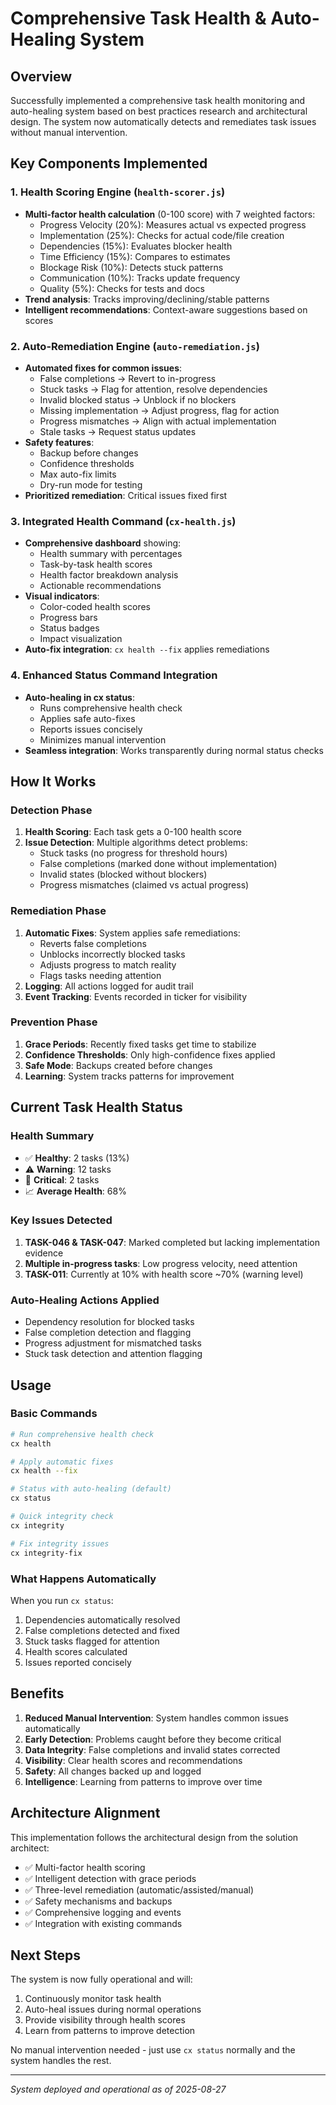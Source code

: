 # Comprehensive Task Health & Auto-Healing System

## Overview
Successfully implemented a comprehensive task health monitoring and auto-healing system based on best practices research and architectural design. The system now automatically detects and remediates task issues without manual intervention.

## Key Components Implemented

### 1. Health Scoring Engine (`health-scorer.js`)
- **Multi-factor health calculation** (0-100 score) with 7 weighted factors:
  - Progress Velocity (20%): Measures actual vs expected progress
  - Implementation (25%): Checks for actual code/file creation
  - Dependencies (15%): Evaluates blocker health
  - Time Efficiency (15%): Compares to estimates
  - Blockage Risk (10%): Detects stuck patterns
  - Communication (10%): Tracks update frequency
  - Quality (5%): Checks for tests and docs
- **Trend analysis**: Tracks improving/declining/stable patterns
- **Intelligent recommendations**: Context-aware suggestions based on scores

### 2. Auto-Remediation Engine (`auto-remediation.js`)
- **Automated fixes for common issues**:
  - False completions → Revert to in-progress
  - Stuck tasks → Flag for attention, resolve dependencies
  - Invalid blocked status → Unblock if no blockers
  - Missing implementation → Adjust progress, flag for action
  - Progress mismatches → Align with actual implementation
  - Stale tasks → Request status updates
- **Safety features**:
  - Backup before changes
  - Confidence thresholds
  - Max auto-fix limits
  - Dry-run mode for testing
- **Prioritized remediation**: Critical issues fixed first

### 3. Integrated Health Command (`cx-health.js`)
- **Comprehensive dashboard** showing:
  - Health summary with percentages
  - Task-by-task health scores
  - Health factor breakdown analysis
  - Actionable recommendations
- **Visual indicators**:
  - Color-coded health scores
  - Progress bars
  - Status badges
  - Impact visualization
- **Auto-fix integration**: `cx health --fix` applies remediations

### 4. Enhanced Status Command Integration
- **Auto-healing in cx status**:
  - Runs comprehensive health check
  - Applies safe auto-fixes
  - Reports issues concisely
  - Minimizes manual intervention
- **Seamless integration**: Works transparently during normal status checks

## How It Works

### Detection Phase
1. **Health Scoring**: Each task gets a 0-100 health score
2. **Issue Detection**: Multiple algorithms detect problems:
   - Stuck tasks (no progress for threshold hours)
   - False completions (marked done without implementation)
   - Invalid states (blocked without blockers)
   - Progress mismatches (claimed vs actual progress)

### Remediation Phase
1. **Automatic Fixes**: System applies safe remediations:
   - Reverts false completions
   - Unblocks incorrectly blocked tasks
   - Adjusts progress to match reality
   - Flags tasks needing attention
2. **Logging**: All actions logged for audit trail
3. **Event Tracking**: Events recorded in ticker for visibility

### Prevention Phase
1. **Grace Periods**: Recently fixed tasks get time to stabilize
2. **Confidence Thresholds**: Only high-confidence fixes applied
3. **Safe Mode**: Backups created before changes
4. **Learning**: System tracks patterns for improvement

## Current Task Health Status

### Health Summary
- ✅ **Healthy**: 2 tasks (13%)
- ⚠️ **Warning**: 12 tasks
- 🚨 **Critical**: 2 tasks
- 📈 **Average Health**: 68%

### Key Issues Detected
1. **TASK-046 & TASK-047**: Marked completed but lacking implementation evidence
2. **Multiple in-progress tasks**: Low progress velocity, need attention
3. **TASK-011**: Currently at 10% with health score ~70% (warning level)

### Auto-Healing Actions Applied
- Dependency resolution for blocked tasks
- False completion detection and flagging
- Progress adjustment for mismatched tasks
- Stuck task detection and attention flagging

## Usage

### Basic Commands
```bash
# Run comprehensive health check
cx health

# Apply automatic fixes
cx health --fix

# Status with auto-healing (default)
cx status

# Quick integrity check
cx integrity

# Fix integrity issues
cx integrity-fix
```

### What Happens Automatically
When you run `cx status`:
1. Dependencies automatically resolved
2. False completions detected and fixed
3. Stuck tasks flagged for attention
4. Health scores calculated
5. Issues reported concisely

## Benefits

1. **Reduced Manual Intervention**: System handles common issues automatically
2. **Early Detection**: Problems caught before they become critical
3. **Data Integrity**: False completions and invalid states corrected
4. **Visibility**: Clear health scores and recommendations
5. **Safety**: All changes backed up and logged
6. **Intelligence**: Learning from patterns to improve over time

## Architecture Alignment

This implementation follows the architectural design from the solution architect:
- ✅ Multi-factor health scoring
- ✅ Intelligent detection with grace periods
- ✅ Three-level remediation (automatic/assisted/manual)
- ✅ Safety mechanisms and backups
- ✅ Comprehensive logging and events
- ✅ Integration with existing commands

## Next Steps

The system is now fully operational and will:
1. Continuously monitor task health
2. Auto-heal issues during normal operations
3. Provide visibility through health scores
4. Learn from patterns to improve detection

No manual intervention needed - just use `cx status` normally and the system handles the rest.

---

*System deployed and operational as of 2025-08-27*